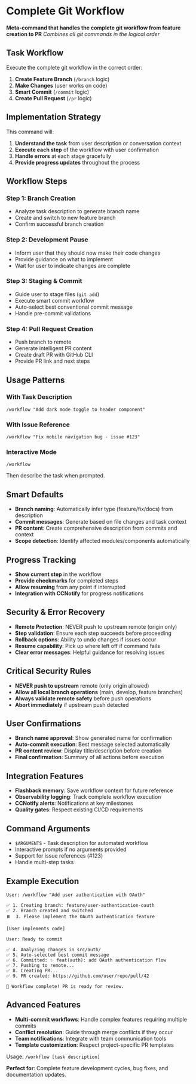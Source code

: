 # Complete Git Workflow

**Meta-command that handles the complete git workflow from feature creation to PR**
*Combines all git commands in the logical order*

## Task Workflow
Execute the complete git workflow in the correct order:
1. **Create Feature Branch** (`/branch` logic)
2. **Make Changes** (user works on code)
3. **Smart Commit** (`/commit` logic)  
4. **Create Pull Request** (`/pr` logic)

## Implementation Strategy
This command will:
1. **Understand the task** from user description or conversation context
2. **Execute each step** of the workflow with user confirmation
3. **Handle errors** at each stage gracefully
4. **Provide progress updates** throughout the process

## Workflow Steps

### Step 1: Branch Creation
- Analyze task description to generate branch name
- Create and switch to new feature branch
- Confirm successful branch creation

### Step 2: Development Pause
- Inform user that they should now make their code changes
- Provide guidance on what to implement
- Wait for user to indicate changes are complete

### Step 3: Staging & Commit
- Guide user to stage files (`git add`)
- Execute smart commit workflow
- Auto-select best conventional commit message
- Handle pre-commit validations

### Step 4: Pull Request Creation
- Push branch to remote
- Generate intelligent PR content
- Create draft PR with GitHub CLI
- Provide PR link and next steps

## Usage Patterns

### With Task Description
```
/workflow "Add dark mode toggle to header component"
```

### With Issue Reference  
```
/workflow "Fix mobile navigation bug - issue #123"
```

### Interactive Mode
```
/workflow
```
Then describe the task when prompted.

## Smart Defaults
- **Branch naming**: Automatically infer type (feature/fix/docs) from description
- **Commit messages**: Generate based on file changes and task context
- **PR content**: Create comprehensive description from commits and context
- **Scope detection**: Identify affected modules/components automatically

## Progress Tracking
- **Show current step** in the workflow
- **Provide checkmarks** for completed steps
- **Allow resuming** from any point if interrupted
- **Integration with CCNotify** for progress notifications

## Security & Error Recovery
- **Remote Protection**: NEVER push to upstream remote (origin only)
- **Step validation**: Ensure each step succeeds before proceeding
- **Rollback options**: Ability to undo changes if issues occur
- **Resume capability**: Pick up where left off if command fails
- **Clear error messages**: Helpful guidance for resolving issues

## Critical Security Rules
- **NEVER push to upstream** remote (only origin allowed)
- **Allow all local branch operations** (main, develop, feature branches)
- **Always validate remote safety** before push operations
- **Abort immediately** if upstream push detected

## User Confirmations
- **Branch name approval**: Show generated name for confirmation
- **Auto-commit execution**: Best message selected automatically
- **PR content review**: Display title/description before creation
- **Final confirmation**: Summary of all actions before execution

## Integration Features
- **Flashback memory**: Save workflow context for future reference
- **Observability logging**: Track complete workflow execution
- **CCNotify alerts**: Notifications at key milestones
- **Quality gates**: Respect existing CI/CD requirements

## Command Arguments
- `$ARGUMENTS` - Task description for automated workflow
- Interactive prompts if no arguments provided
- Support for issue references (#123)
- Handle multi-step tasks

## Example Execution
```
User: /workflow "Add user authentication with OAuth"

✅ 1. Creating branch: feature/user-authentication-oauth
✅ 2. Branch created and switched
⏸️  3. Please implement the OAuth authentication feature
   
[User implements code]

User: Ready to commit

✅ 4. Analyzing changes in src/auth/
✅ 5. Auto-selected best commit message
✅ 6. Committed: ✨ feat(auth): add OAuth authentication flow
✅ 7. Pushing to remote...
✅ 8. Creating PR...
✅ 9. PR created: https://github.com/user/repo/pull/42

🎉 Workflow complete! PR is ready for review.
```

## Advanced Features
- **Multi-commit workflows**: Handle complex features requiring multiple commits
- **Conflict resolution**: Guide through merge conflicts if they occur  
- **Team notifications**: Integrate with team communication tools
- **Template customization**: Respect project-specific PR templates

Usage: `/workflow [task description]`

**Perfect for**: Complete feature development cycles, bug fixes, and documentation updates.